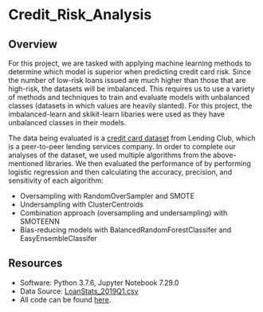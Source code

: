 # Credit_Risk_Analysis

## Overview

For this project, we are tasked with applying machine learning methods to determine which model is superior when predicting credit card risk. Since the number of low-risk loans issued are much higher than those that are high-risk, the datasets will be imbalanced. This requires us to use a variety of methods and techniques to train and evaluate models with unbalanced classes (datasets in which values are heavily slanted). For this project, the imbalanced-learn and skikit-learn libaries were used as they have unbalanced classes in their models. 

The data being evaluated is a [credit card dataset](https://github.com/crtallent/Credit_Risk_Analysis/tree/main/Resources) from Lending Club, which is a peer-to-peer lending services company. In order to complete our analyses of the dataset, we used multiple algorithms from the above-mentioned libraries. We then evaluated the performance of by performing logistic regression and then calculating the accuracy, precision, and sensitivity of each algorithm:

* Oversampling with RandomOverSampler and SMOTE
* Undersampling with ClusterCentroids
* Combination approach (oversampling and undersampling) with SMOTEENN
* Bias-reducing models with BalancedRandomForestClassifer and EasyEnsembleClassifer

## Resources

* Software: Python 3.7.6, Jupyter Notebook 7.29.0
* Data Source: [LoanStats_2019Q1.csv](https://github.com/crtallent/Credit_Risk_Analysis/tree/main/Resources)
* All code can be found [here](https://github.com/crtallent/Credit_Risk_Analysis).
